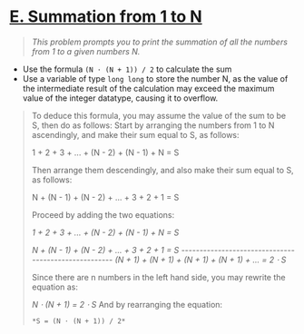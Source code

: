 # [E. Summation from 1 to N](https://codeforces.com/group/6uhngucRCe/contest/429626/problem/E)
> *This problem prompts you to print the summation of all the numbers from 1 to a given numbers N.*

+ Use the formula ```(N ⋅ (N + 1)) / 2``` to calculate the sum
+ Use a variable of type ```long long``` to store the number N, as the value of the intermediate result of the calculation may exceed the maximum value of the integer datatype, causing it to overflow.

> To deduce this formula, you may assume the value of the sum to be S, then do as follows:
Start by arranging the numbers from 1 to N ascendingly, and make their sum equal to S, as follows:
>
> 1 + 2 + 3 + ... + (N - 2) + (N - 1) + N = S
> 
> Then arrange them descendingly, and also make their sum equal to S, as follows:
>
> N + (N - 1) + (N - 2) + ... + 3 + 2 + 1 = S
>
> Proceed by adding the two equations:
>
> *1 + 2 + 3 + ... + (N - 2) + (N - 1) + N     = S*
> 
> *N + (N - 1) + (N - 2) + ... + 3 + 2 + 1     = S*
> *-----------------------------------------------------*
> *(N + 1) + (N + 1) + (N + 1) + (N + 1) + ... = 2 ⋅ S*
>
> Since there are n numbers in the left hand side, you may rewrite the equation as:
>
> *N ⋅ (N + 1) = 2 ⋅ S*
> And by rearranging the equation:
>
> ```*S = (N ⋅ (N + 1)) / 2*```
